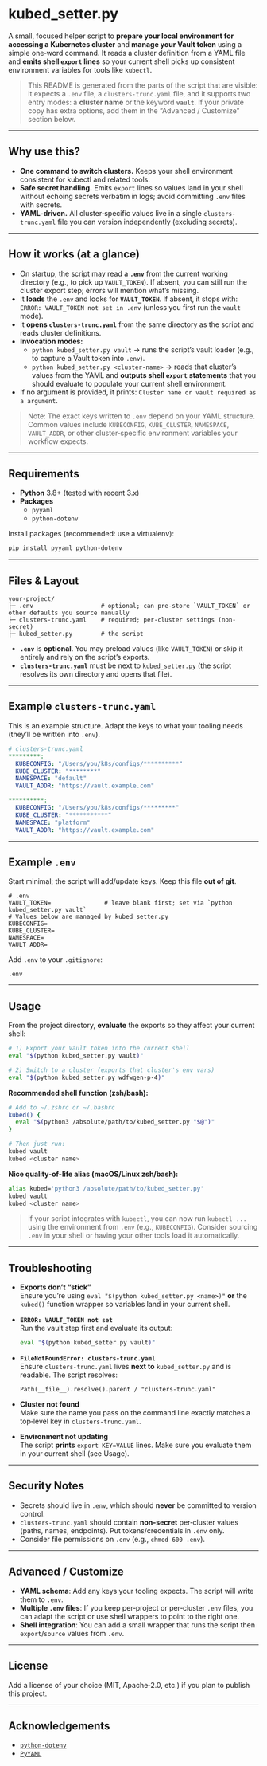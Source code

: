 # kubed_setter.py

A small, focused helper script to **prepare your local environment for accessing a Kubernetes cluster** and **manage your Vault token** using a simple one‑word command. It reads a cluster definition from a YAML file and **emits shell `export` lines** so your current shell picks up consistent environment variables for tools like `kubectl`.

> This README is generated from the parts of the script that are visible: it expects a `.env` file, a `clusters-trunc.yaml` file, and it supports two entry modes: a **cluster name** or the keyword **`vault`**. If your private copy has extra options, add them in the “Advanced / Customize” section below.

---

## Why use this?
- **One command to switch clusters.** Keeps your shell environment consistent for kubectl and related tools.
- **Safe secret handling.** Emits `export` lines so values land in your shell without echoing secrets verbatim in logs; avoid committing `.env` files with secrets.
- **YAML‑driven.** All cluster‑specific values live in a single `clusters-trunc.yaml` file you can version independently (excluding secrets).

---

## How it works (at a glance)
- On startup, the script may read a **`.env`** from the current working directory (e.g., to pick up `VAULT_TOKEN`). If absent, you can still run the cluster export step; errors will mention what’s missing.
- It **loads** the `.env` and looks for **`VAULT_TOKEN`**. If absent, it stops with: `ERROR: VAULT_TOKEN not set in .env` (unless you first run the `vault` mode).
- It **opens `clusters-trunc.yaml`** from the same directory as the script and reads cluster definitions.
- **Invocation modes:**
  - `python kubed_setter.py vault` → runs the script’s vault loader (e.g., to capture a Vault token into `.env`).
  - `python kubed_setter.py <cluster-name>` → reads that cluster’s values from the YAML and **outputs shell `export` statements** that you should evaluate to populate your current shell environment.
- If no argument is provided, it prints: `Cluster name or vault required as a argument`.

> Note: The exact keys written to `.env` depend on your YAML structure. Common values include `KUBECONFIG`, `KUBE_CLUSTER`, `NAMESPACE`, `VAULT_ADDR`, or other cluster‑specific environment variables your workflow expects.

---

## Requirements

- **Python** 3.8+ (tested with recent 3.x)
- **Packages**
  - `pyyaml`
  - `python-dotenv`

Install packages (recommended: use a virtualenv):
```bash
pip install pyyaml python-dotenv
```

---

## Files & Layout

```
your-project/
├─ .env                   # optional; can pre-store `VAULT_TOKEN` or other defaults you source manually
├─ clusters-trunc.yaml    # required; per-cluster settings (non-secret)
├─ kubed_setter.py        # the script
```

- **`.env`** is **optional**. You may preload values (like `VAULT_TOKEN`) or skip it entirely and rely on the script’s exports.
- **`clusters-trunc.yaml`** must be next to `kubed_setter.py` (the script resolves its own directory and opens that file).

---

## Example `clusters-trunc.yaml`

This is an example structure. Adapt the keys to what your tooling needs (they’ll be written into `.env`).

```yaml
# clusters-trunc.yaml
*********:
  KUBECONFIG: "/Users/you/k8s/configs/**********"
  KUBE_CLUSTER: "********"
  NAMESPACE: "default"
  VAULT_ADDR: "https://vault.example.com"

**********:
  KUBECONFIG: "/Users/you/k8s/configs/*********"
  KUBE_CLUSTER: "***********"
  NAMESPACE: "platform"
  VAULT_ADDR: "https://vault.example.com"
```

---

## Example `.env`

Start minimal; the script will add/update keys. Keep this file **out of git**.

```dotenv
# .env
VAULT_TOKEN=               # leave blank first; set via `python kubed_setter.py vault`
# Values below are managed by kubed_setter.py
KUBECONFIG=
KUBE_CLUSTER=
NAMESPACE=
VAULT_ADDR=
```

Add `.env` to your `.gitignore`:
```gitignore
.env
```

---

## Usage

From the project directory, **evaluate** the exports so they affect your current shell:

```bash
# 1) Export your Vault token into the current shell
eval "$(python kubed_setter.py vault)"

# 2) Switch to a cluster (exports that cluster's env vars)
eval "$(python kubed_setter.py wdfwgen-p-4)"
```

**Recommended shell function (zsh/bash):**

```bash
# Add to ~/.zshrc or ~/.bashrc
kubed() {
  eval "$(python3 /absolute/path/to/kubed_setter.py "$@")"
}

# Then just run:
kubed vault
kubed <cluster name>
```


**Nice quality-of-life alias (macOS/Linux zsh/bash):**
```bash
alias kubed='python3 /absolute/path/to/kubed_setter.py'
kubed vault
kubed <cluster name>
```

> If your script integrates with `kubectl`, you can now run `kubectl ...` using the environment from `.env` (e.g., `KUBECONFIG`). Consider sourcing `.env` in your shell or having your other tools load it automatically.

---

## Troubleshooting

- **Exports don’t “stick”**  
  Ensure you’re using `eval "$(python kubed_setter.py <name>)"` **or** the `kubed()` function wrapper so variables land in your current shell.

- **`ERROR: VAULT_TOKEN not set`**  
  Run the vault step first and evaluate its output:
  ```bash
  eval "$(python kubed_setter.py vault)"
  ```

- **`FileNotFoundError: clusters-trunc.yaml`**  
  Ensure `clusters-trunc.yaml` lives **next to** `kubed_setter.py` and is readable. The script resolves:
  ```text
  Path(__file__).resolve().parent / "clusters-trunc.yaml"
  ```

- **Cluster not found**  
  Make sure the name you pass on the command line exactly matches a top‑level key in `clusters-trunc.yaml`.

- **Environment not updating**  
  The script **prints** `export KEY=VALUE` lines. Make sure you evaluate them in your current shell (see Usage).

---

## Security Notes

- Secrets should live in `.env`, which should **never** be committed to version control.
- `clusters-trunc.yaml` should contain **non‑secret** per‑cluster values (paths, names, endpoints). Put tokens/credentials in `.env` only.
- Consider file permissions on `.env` (e.g., `chmod 600 .env`).

---

## Advanced / Customize

- **YAML schema**: Add any keys your tooling expects. The script will write them to `.env`.
- **Multiple `.env` files**: If you keep per‑project or per‑cluster `.env` files, you can adapt the script or use shell wrappers to point to the right one.
- **Shell integration**: You can add a small wrapper that runs the script then `export`/`source` values from `.env`.

---

## License

Add a license of your choice (MIT, Apache‑2.0, etc.) if you plan to publish this project.

---

## Acknowledgements

- [`python-dotenv`](https://github.com/theskumar/python-dotenv)
- [`PyYAML`](https://pyyaml.org/)

